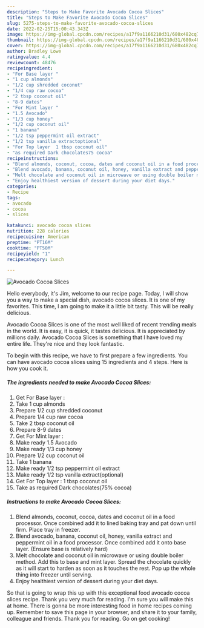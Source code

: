 ```yaml
---
description: "Steps to Make Favorite Avocado Cocoa Slices"
title: "Steps to Make Favorite Avocado Cocoa Slices"
slug: 5275-steps-to-make-favorite-avocado-cocoa-slices
date: 2022-02-25T15:00:43.343Z
image: https://img-global.cpcdn.com/recipes/a17f9a1166210d31/680x482cq70/avocado-cocoa-slices-recipe-main-photo.jpg
thumbnail: https://img-global.cpcdn.com/recipes/a17f9a1166210d31/680x482cq70/avocado-cocoa-slices-recipe-main-photo.jpg
cover: https://img-global.cpcdn.com/recipes/a17f9a1166210d31/680x482cq70/avocado-cocoa-slices-recipe-main-photo.jpg
author: Bradley Lowe
ratingvalue: 4.4
reviewcount: 48476
recipeingredient:
- "For Base layer "
- "1 cup almonds"
- "1/2 cup shredded coconut"
- "1/4 cup raw cocoa"
- "2 tbsp coconut oil"
- "8-9 dates"
- "For Mint layer "
- "1.5 Avocado"
- "1/3 cup honey"
- "1/2 cup coconut oil"
- "1 banana"
- "1/2 tsp peppermint oil extract"
- "1/2 tsp vanilla extractoptional"
- "For Top layer  1 tbsp coconut oil"
- "as required Dark chocolates75 cocoa"
recipeinstructions:
- "Blend almonds, coconut, cocoa, dates and coconut oil in a food processor. Once combined add it to lined baking tray and pat down until firm. Place tray in freezer."
- "Blend avocado, banana, coconut oil, honey, vanilla extract and peppermint oil in a food processor. Once combined add it onto base layer. (Ensure base is relatively hard)"
- "Melt chocolate and coconut oil in microwave or using double boiler method. Add this to base and mint layer. Spread the chocolate quickly as it will start to harden as soon as it touches the rest. Pop up the whole thing into freezer until serving."
- "Enjoy healthiest version of dessert during your diet days."
categories:
- Recipe
tags:
- avocado
- cocoa
- slices

katakunci: avocado cocoa slices 
nutrition: 228 calories
recipecuisine: American
preptime: "PT16M"
cooktime: "PT50M"
recipeyield: "1"
recipecategory: Lunch

---
```



![Avocado Cocoa Slices](https://img-global.cpcdn.com/recipes/a17f9a1166210d31/680x482cq70/avocado-cocoa-slices-recipe-main-photo.jpg)

Hello everybody, it's Jim, welcome to our recipe page. Today, I will show you a way to make a special dish, avocado cocoa slices. It is one of my favorites. This time, I am going to make it a little bit tasty. This will be really delicious.



Avocado Cocoa Slices is one of the most well liked of recent trending meals in the world. It is easy, it is quick, it tastes delicious. It is appreciated by millions daily. Avocado Cocoa Slices is something that I have loved my entire life. They're nice and they look fantastic.


To begin with this recipe, we have to first prepare a few ingredients. You can have avocado cocoa slices using 15 ingredients and 4 steps. Here is how you cook it.

<!--inarticleads1-->

##### The ingredients needed to make Avocado Cocoa Slices:

1. Get For Base layer :
1. Take 1 cup almonds
1. Prepare 1/2 cup shredded coconut
1. Prepare 1/4 cup raw cocoa
1. Take 2 tbsp coconut oil
1. Prepare 8-9 dates
1. Get For Mint layer :
1. Make ready 1.5 Avocado
1. Make ready 1/3 cup honey
1. Prepare 1/2 cup coconut oil
1. Take 1 banana
1. Make ready 1/2 tsp peppermint oil extract
1. Make ready 1/2 tsp vanilla extract(optional)
1. Get For Top layer : 1 tbsp coconut oil
1. Take as required Dark chocolates(75% cocoa)




<!--inarticleads2-->

##### Instructions to make Avocado Cocoa Slices:

1. Blend almonds, coconut, cocoa, dates and coconut oil in a food processor. Once combined add it to lined baking tray and pat down until firm. Place tray in freezer.
1. Blend avocado, banana, coconut oil, honey, vanilla extract and peppermint oil in a food processor. Once combined add it onto base layer. (Ensure base is relatively hard)
1. Melt chocolate and coconut oil in microwave or using double boiler method. Add this to base and mint layer. Spread the chocolate quickly as it will start to harden as soon as it touches the rest. Pop up the whole thing into freezer until serving.
1. Enjoy healthiest version of dessert during your diet days.




So that is going to wrap this up with this exceptional food avocado cocoa slices recipe. Thank you very much for reading. I'm sure you will make this at home. There is gonna be more interesting food in home recipes coming up. Remember to save this page in your browser, and share it to your family, colleague and friends. Thank you for reading. Go on get cooking!

